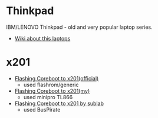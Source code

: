 
Thinkpad
========

IBM/LENOVO Thinkpad - old and very popular laptop series.

* [Wiki about this laptops](http://www.thinkwiki.org/wiki/ThinkWiki)


x201
====

* [Flashing Coreboot to x201(official)](http://www.coreboot.org/Board:lenovo/x201)
  * used flashrom/generic
* [Flashing Coreboot to x201(my)](https://github.com/mn3m0nic/ffts/tree/master/coreboot/thinkpad/x201)
  * used minipro TL866
* [Flashing Coreboot to x201 by sublab](https://www.sublab.org/wiki/coreboot-x201/)
  * used BusPirate
